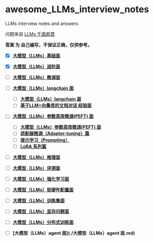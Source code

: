 # awesome_LLMs_interview_notes
LLMs interview notes and answers

问题来自 [LLMs 千面郎君](https://github.com/km1994/LLMs_interview_notes)

**答案 为 自己编写，不保证正确，仅供参考。**

- [x] **[大模型（LLMs）基础面](./大模型（LLMs）基础面.md)**
- [x] **[大模型（LLMs）进阶面](./大模型（LLMs）进阶面.md)**
- [ ] **[大模型（LLMs）微调面](./大模型（LLMs）微调面.md)**
- [ ] **[大模型（LLMs）langchain 面]()**
  - [ ] **[大模型（LLMs）langchain 面](./大模型（LLMs）langchain面.md)**
  - [ ] **[基于LLM+向量库的文档对话 经验面](./基于LLM+向量库的文档对话经验面.md)**
- [ ] **[大模型（LLMs）参数高效微调(PEFT) 面]()**
  - [ ] **[大模型（LLMs）参数高效微调(PEFT) 面](./大模型（LLMs）参数高效微调(PEFT)面.md)**
  - [ ] **[适配器微调（Adapter-tuning）篇](./适配器微调（Adapter-tuning）篇.md)**
  - [ ] **[提示学习（Prompting）](./提示学习（Prompting）.md)**
  - [ ] **[LoRA 系列篇](./LoRA系列篇.md)**
- [ ] **[大模型（LLMs）推理面](./大模型（LLMs）推理面.md)**
- [ ] **[大模型（LLMs）评测面](./大模型（LLMs）评测面.md)**
- [ ] **[大模型（LLMs）强化学习面](./大模型（LLMs）强化学习面.md)**
- [ ] **[大模型（LLMs）软硬件配置面](./大模型（LLMs）软硬件配置面.md)**
- [ ] **[大模型（LLMs）训练集面](./大模型（LLMs）训练集面.md)**
- [ ] **[大模型（LLMs）显存问题面](./大模型（LLMs）显存问题面.md)**
- [ ] **[大模型（LLMs）分布式训练面](./大模型（LLMs）分布式训练面.md)**
- [ ] **[大模型（LLMs）agent 面](./大模型（LLMs）agent 面.md)**



